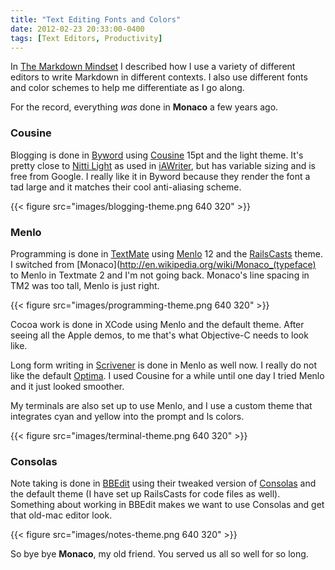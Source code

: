 ```yaml
---
title: "Text Editing Fonts and Colors"
date: 2012-02-23 20:33:00-0400
tags: [Text Editors, Productivity]
---
```


In [The Markdown Mindset](https://hiltmon.com/blog/2012/02/20/the-markdown-mindset/) I described how I use a variety of different editors to write Markdown in different contexts. I also use different fonts and color schemes to help me differentiate as I go along.

For the record, everything *was* done in **Monaco** a few years ago.

### Cousine

Blogging is done in [Byword](http://bywordapp.com/) using [Cousine](http://www.google.com/webfonts/specimen/Cousine) 15pt and the light theme. It's pretty close to [Nitti Light](http://www.boldmonday.com/en/nitti_overview) as used in [iAWriter](http://www.iawriter.com/), but has variable sizing and is free from Google. I really like it in Byword because they render the font a tad large and it matches their cool anti-aliasing scheme.

{{< figure src="images/blogging-theme.png 640 320" >}}

### Menlo

Programming is done in [TextMate](http://macromates.com/) using [Menlo](http://typophile.com/node/58625) 12 and the [RailsCasts](http://railscasts.com/about) theme. I switched from [Monaco](http://en.wikipedia.org/wiki/Monaco_(typeface) to Menlo in Textmate 2 and I'm not going back. Monaco's line spacing in TM2 was too tall, Menlo is just right.

{{< figure src="images/programming-theme.png 640 320" >}}

Cocoa work is done in XCode using Menlo and the default theme. After seeing all the Apple demos, to me that's what Objective-C needs to look like.

Long form writing in [Scrivener](http://www.literatureandlatte.com/scrivener.php) is done in Menlo as well now. I really do not like the default [Optima](http://en.wikipedia.org/wiki/Optima). I used Cousine for a while until one day I tried Menlo and it just looked smoother.

My terminals are also set up to use Menlo, and I use a custom theme that integrates cyan and yellow into the prompt and ls colors.

{{< figure src="images/terminal-theme.png 640 320" >}}

### Consolas

Note taking is done in [BBEdit](http://www.barebones.com/products/bbedit/index.html) using their tweaked version of [Consolas](http://en.wikipedia.org/wiki/Consolas) and the default theme (I have set up RailsCasts for code files as well). Something about working in BBEdit makes we want to use Consolas and get that old-mac editor look.

{{< figure src="images/notes-theme.png 640 320" >}}

So bye bye **Monaco**, my old friend. You served us all so well for so long.
